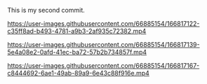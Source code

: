 This is my second commit.


https://user-images.githubusercontent.com/66885154/166817122-c35ff8ad-b493-4781-a9b3-2af935c72382.mp4



https://user-images.githubusercontent.com/66885154/166817139-5e4a08e2-0afd-41ec-ba72-57b2b734857f.mp4



https://user-images.githubusercontent.com/66885154/166817167-c8444692-6ae1-49ab-89a9-6e43c88f916e.mp4

